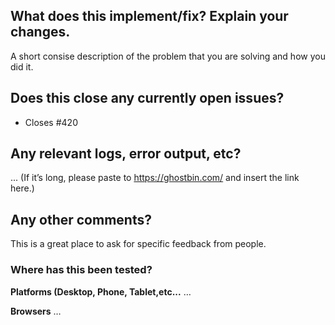 ## What does this implement/fix? Explain your changes.
A short consise description of the problem that you are solving and how you did it. 

## Does this close any currently open issues? 
- Closes #420

## Any relevant logs, error output, etc?
...
(If it’s long, please paste to https://ghostbin.com/ and insert the link here.)

## Any other comments?
This is a great place to ask for specific feedback from people.

### Where has this been tested?
**Platforms (Desktop, Phone, Tablet,etc...** …

**Browsers** …
